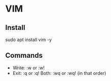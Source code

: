 # VIM 

## Install ##
sudo apt install vim -y

## Commands ##
* Write:
:w or :w!
* Exit:
:q or :q!
Both:
:wq or :wq!   (in that order)